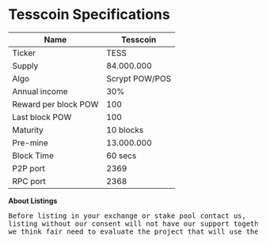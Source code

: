 <h1>Tesscoin Specifications</h1>

| Name                     | Tesscoin                          |
|--------------------------|-----------------------------------|
| Ticker                   | TESS                              |
| Supply                   | 84.000.000                        |
| Algo                     | Scrypt POW/POS                    |
| Annual income            | 30%                               |
| Reward per block POW     | 100                               |
| Last block POW           | 100                               |
| Maturity                 | 10 blocks                         |
| Pre-mine                 | 13.000.000                        |
| Block Time               | 60 secs                           |
| P2P port                 | 2369                              |
| RPC port                 | 2368                              |

<p><strong>About Listings</strong></p>
<pre>
Before listing in your exchange or stake pool contact us,
listing without our consent will not have our support together with the community of users,
we think fair need to evaluate the project that will use the TESS, we want to have a community growing
</pre>
